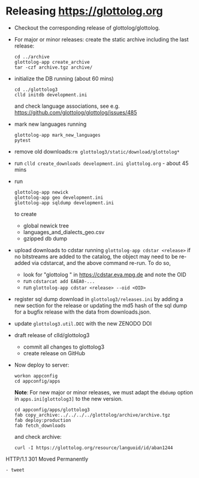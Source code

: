 
# Releasing https://glottolog.org

- Checkout the corresponding release of glottolog/glottolog.
- For major or minor releases: create the static archive including the last release:
  ```shell
  cd ../archive
  glottolog-app create_archive
  tar -czf archive.tgz archive/
  ```
- initialize the DB running (about 60 mins)
  ```shell
  cd ../glottolog3
  clld initdb development.ini
  ```
  and check language associations, see e.g. https://github.com/glottolog/glottolog/issues/485
- mark new languages running
  ```shell
  glottolog-app mark_new_languages
  pytest
  ```
- remove old downloads:`rm glottolog3/static/download/glottolog*`
- run `clld create_downloads development.ini glottolog.org` - about 45 mins
- run
  ```shell
  glottolog-app newick
  glottolog-app geo development.ini
  glottolog-app sqldump development.ini
  ``` 
  to create
  - global newick tree
  - languages_and_dialects_geo.csv
  - gzipped db dump

- upload downloads to cdstar running `glottolog-app cdstar <release>`
  if no bitstreams are added to the catalog, the object may need to be re-added via
  cdstarcat, and the above command re-run. To do so,
  - look for "glottolog <release>" in https://cdstar.eva.mpg.de and note the OID
  - run `cdstarcat add EAEA0-...`
  - run `glottolog-app cdstar <release> --oid <OID>`
- register sql dump download in `glottolog3/releases.ini` by adding a new section for the release or
  updating the md5 hash of the sql dump for a bugfix release with the data from downloads.json.
- update `glottolog3.util.DOI` with the new ZENODO DOI

- draft release of clld/glottolog3
  - commit all changes to glottolog3
  - create release on GitHub

- Now deploy to server:
  ```shell
  workon appconfig
  cd appconfig/apps
  ```
  **Note**: For new major or minor releases, we must adapt the `dbdump` option in `apps.ini[glottolog3]` 
  to the new version.
  ```shell
  cd appconfig/apps/glottolog3
  fab copy_archive:../../../../glottolog/archive/archive.tgz
  fab deploy:production
  fab fetch_downloads
  ```
  and check archive:
  ```
  curl -I https://glottolog.org/resource/languoid/id/aban1244
HTTP/1.1 301 Moved Permanently
  ```
- tweet
